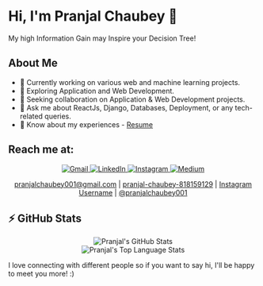 # Hi, I'm Pranjal Chaubey 👋

My high Information Gain may Inspire your Decision Tree!

## About Me
- 🔭 Currently working on various web and machine learning projects.
- 🌱 Exploring Application and Web Development.
- 👯 Seeking collaboration on Application & Web Development projects.
- 💬 Ask me about ReactJs, Django, Databases, Deployment, or any tech-related queries.
- 📃 Know about my experiences - [Resume]([https://drive.google.com/file/d/1fgxUSlYCIS8lXjN-eep1-8Pn67kA49B0/view?usp=sharing](https://drive.google.com/file/d/1fgxUSlYCIS8lXjN-eep1-8Pn67kA49B0/view?usp=sharing)) 

## Reach me at:
<p align="center">
  <a href="mailto:pranjalchaubey001@gmail.com">
    <img src="https://img.shields.io/badge/Gmail-D14836?style=for-the-badge&logo=gmail&logoColor=white" alt="Gmail">
  </a>
  <a href="https://www.linkedin.com/in/pranjal-chaubey-818159129/">
    <img src="https://img.shields.io/badge/LinkedIn-0A66C2?style=for-the-badge&logo=linkedin&logoColor=white" alt="LinkedIn">
  </a>
  <a href="#">
    <img src="https://img.shields.io/badge/Instagram-E4405F?style=for-the-badge&logo=instagram&logoColor=white" alt="Instagram">
  </a>
  <a href="https://medium.com/@pranjalchaubey001">
    <img src="https://img.shields.io/badge/Medium-12100E?style=for-the-badge&logo=medium&logoColor=white" alt="Medium">
  </a>
</p>
<p align="center">
  <a href="mailto:pranjalchaubey001@gmail.com">pranjalchaubey001@gmail.com</a>
  |
  <a href="https://www.linkedin.com/in/pranjal-chaubey-818159129/">pranjal-chaubey-818159129</a>
  |
  <a href="#">Instagram Username</a> <!-- Add your Instagram username here -->
  |
  <a href="https://medium.com/@pranjalchaubey001">@pranjalchaubey001</a>
</p>

## ⚡ GitHub Stats

<p align="center">
  <img src="https://github-readme-stats.vercel.app/api?username=pranjal123454&show_icons=true&theme=radical" alt="Pranjal's GitHub Stats">
  <br>
  <img src="https://github-readme-stats.vercel.app/api/top-langs/?username=pranjal123454&layout=compact&theme=radical" alt="Pranjal's Top Language Stats">
</p>

I love connecting with different people so if you want to say hi, I'll be happy to meet you more! :)
